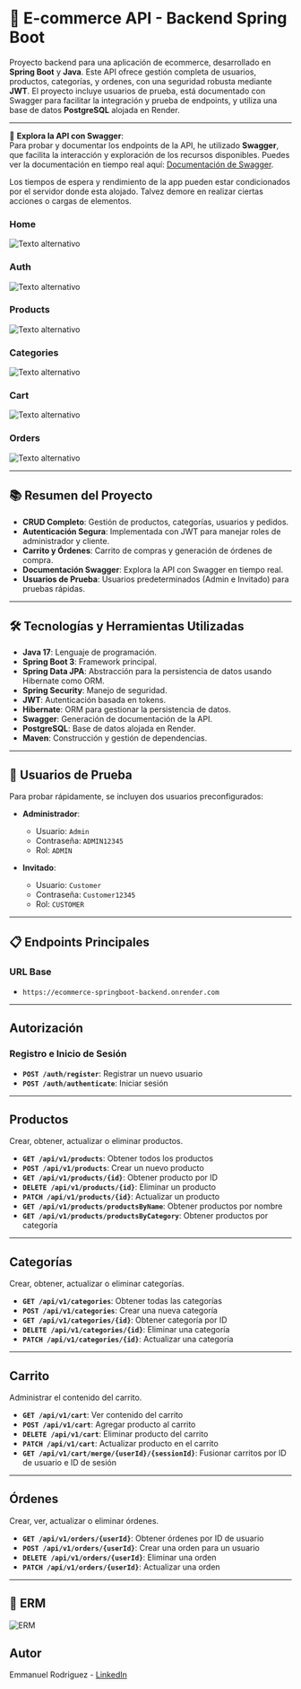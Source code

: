 # 🛒 E-commerce API - Backend Spring Boot

Proyecto backend para una aplicación de ecommerce, desarrollado en **Spring Boot** y **Java**. Este API ofrece gestión completa de usuarios, productos, categorías, y ordenes, con una seguridad robusta mediante **JWT**. El proyecto incluye usuarios de prueba, está documentado con Swagger para facilitar la integración y prueba de endpoints, y utiliza una base de datos **PostgreSQL** alojada en Render.

---


  🔹 **Explora la API con Swagger**:  
Para probar y documentar los endpoints de la API, he utilizado **Swagger**, que facilita la interacción y exploración de los recursos disponibles. Puedes ver la documentación en tiempo real aquí: [Documentación de Swagger](https://ecommerce-springboot-backend.onrender.com/swagger-ui.html).

Los tiempos de espera y rendimiento de la app pueden estar condicionados por el servidor donde esta alojado. Talvez demore en realizar ciertas acciones o cargas de elementos.


### Home
![Texto alternativo](https://i.postimg.cc/2St5BS75/swaggerhome.png)
### Auth
![Texto alternativo](https://i.postimg.cc/fRyLL9XF/auth.png)
### Products
![Texto alternativo](https://i.postimg.cc/3JnNYBym/Products-Swagger.png)
### Categories
![Texto alternativo](https://i.postimg.cc/SNyRB5Km/Categorieswagger.png)
### Cart
![Texto alternativo](https://i.postimg.cc/HW0jPHdS/Cartswagger.png)
### Orders
![Texto alternativo](https://i.postimg.cc/0jCQ6GVg/ordersswagger.png)



---

## 📚 Resumen del Proyecto

- **CRUD Completo**: Gestión de productos, categorías, usuarios y pedidos.
- **Autenticación Segura**: Implementada con JWT para manejar roles de administrador y cliente.
- **Carrito y Órdenes**: Carrito de compras y generación de órdenes de compra.
- **Documentación Swagger**: Explora la API con Swagger en tiempo real.
- **Usuarios de Prueba**: Usuarios predeterminados (Admin e Invitado) para pruebas rápidas.

---

## 🛠️ Tecnologías y Herramientas Utilizadas

- **Java 17**: Lenguaje de programación.
- **Spring Boot 3**: Framework principal.
- **Spring Data JPA**: Abstracción para la persistencia de datos usando Hibernate como ORM.
- **Spring Security**: Manejo de seguridad.
- **JWT**: Autenticación basada en tokens.
- **Hibernate**: ORM para gestionar la persistencia de datos.
- **Swagger**: Generación de documentación de la API.
- **PostgreSQL**: Base de datos alojada en Render.
- **Maven**: Construcción y gestión de dependencias.

---

## 👥 Usuarios de Prueba

Para probar rápidamente, se incluyen dos usuarios preconfigurados:

- **Administrador**:
  - Usuario: `Admin`
  - Contraseña: `ADMIN12345`
  - Rol: `ADMIN`

- **Invitado**:
  - Usuario: `Customer`
  - Contraseña: `Customer12345`
  - Rol: `CUSTOMER`

---

## 📋 Endpoints Principales


### URL Base
- `https://ecommerce-springboot-backend.onrender.com`

---

## Autorización

### Registro e Inicio de Sesión
- **`POST /auth/register`**: Registrar un nuevo usuario
- **`POST /auth/authenticate`**: Iniciar sesión

---

## Productos
Crear, obtener, actualizar o eliminar productos.

- **`GET /api/v1/products`**: Obtener todos los productos
- **`POST /api/v1/products`**: Crear un nuevo producto
- **`GET /api/v1/products/{id}`**: Obtener producto por ID
- **`DELETE /api/v1/products/{id}`**: Eliminar un producto
- **`PATCH /api/v1/products/{id}`**: Actualizar un producto
- **`GET /api/v1/products/productsByName`**: Obtener productos por nombre
- **`GET /api/v1/products/productsByCategory`**: Obtener productos por categoría
---

## Categorías
Crear, obtener, actualizar o eliminar categorías.

- **`GET /api/v1/categories`**: Obtener todas las categorías
- **`POST /api/v1/categories`**: Crear una nueva categoría
- **`GET /api/v1/categories/{id}`**: Obtener categoría por ID
- **`DELETE /api/v1/categories/{id}`**: Eliminar una categoría
- **`PATCH /api/v1/categories/{id}`**: Actualizar una categoría

---

## Carrito
Administrar el contenido del carrito.

- **`GET /api/v1/cart`**: Ver contenido del carrito
- **`POST /api/v1/cart`**: Agregar producto al carrito
- **`DELETE /api/v1/cart`**: Eliminar producto del carrito
- **`PATCH /api/v1/cart`**: Actualizar producto en el carrito
- **`GET /api/v1/cart/merge/{userId}/{sessionId}`**: Fusionar carritos por ID de usuario e ID de sesión

---

## Órdenes
Crear, ver, actualizar o eliminar órdenes.

- **`GET /api/v1/orders/{userId}`**: Obtener órdenes por ID de usuario
- **`POST /api/v1/orders/{userId}`**: Crear una orden para un usuario
- **`DELETE /api/v1/orders/{userId}`**: Eliminar una orden
- **`PATCH /api/v1/orders/{userId}`**: Actualizar una orden

---

## 👥 ERM

![ERM](https://i.postimg.cc/g2QKpRXY/ERMecommerce.png)



## Autor

Emmanuel Rodriguez - [LinkedIn](https://www.linkedin.com/in/emmanuelrodr%C3%ADguezbuzzo/)
